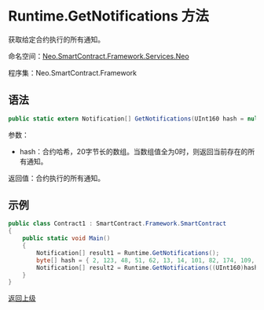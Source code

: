 # Runtime.GetNotifications 方法

获取给定合约执行的所有通知。

命名空间：[Neo.SmartContract.Framework.Services.Neo](../../neo.md)

程序集：Neo.SmartContract.Framework

## 语法

```c#
public static extern Notification[] GetNotifications(UInt160 hash = null)
```

参数：

- hash：合约哈希，20字节长的数组。当数组值全为0时，则返回当前存在的所有通知。

返回值：合约执行的所有通知。

## 示例

```c#
public class Contract1 : SmartContract.Framework.SmartContract
{
    public static void Main()
    {
        Notification[] result1 = Runtime.GetNotifications();
        byte[] hash = { 2, 123, 48, 51, 62, 13, 14, 101, 82, 174, 109, 29, 169, 249, 64, 159, 85, 30, 53, 238};
        Notification[] result2 = Runtime.GetNotifications((UInt160)hash);
    }
}
```

[返回上级](../Runtime.md)